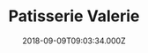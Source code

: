 ---
date: 2018-09-09T09:03:34.000Z
title: Patisserie Valerie
latitude: 51.51916952764216
longitude: -0.07761616626586586
category: checkin
---